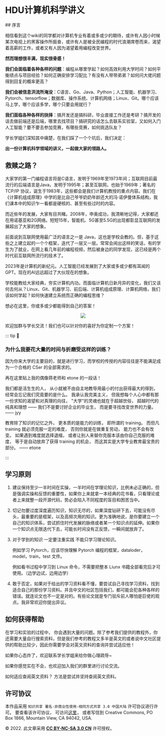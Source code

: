 # HDU计算机科学讲义
<Parallax />
## 序言

相信看到这个wiki的同学都对计算机专业有着或多或少的期待，或许有人因小时候某次电视上的黑客操作所振奋，或许有人是被全民编程的时代浪潮席卷而来，渴望着高薪的工作，或者又有人因为渴望着用编程改变世界。

**然而理想很丰满，现实很骨感！**

**我们会面临着各种各样的问题**：编程从哪里学起？如何高效利用大学时间？如何平衡绩点与项目经验？如何正确安排学习配比？有没有人带带弟弟？如何问大佬问题得到回复的概率更高？

**我们会被信息洪流所淹没**：C语言、Go、Java、Python；人工智能、机器学习、Pytorch、tensorflow；数据库、操作系统、计算机网络；Linux、Git。哪个应该马上学，哪个应该多学，哪个只要会用就行？

**我们面临各种各样的抉择**：搞开发还是搞科研，毕业直接工作还是考研？搞开发的话去做前端还是后端，哪里去找项目？搞研究的话怎么去联系实验室，又如何入门人工智能？要不要去参加竞赛，有哪些竞赛，如何挑选队友？

学长学姐们深知其中痛楚，在我们踩了一个个坑后，我们决定：

**出一份计算机科学领域的讲义，一起做大家的领路人。**

## 救赎之路？

大家学的第一门编程语言将是C语言，发明于1969年至1973年间；互联网目前最流行的后端语言是Java，发明于1995年；甚至互联网，也始于1969年；著名的 TCP/IP 协议，诞生于1983年，这些都会是我们计算机教授的重点内容。我们在《计算机组成原理》中学的是比自己爷爷奶奶年龄还大的冯·诺伊曼体系结构，我们课本中的知识乍一看都是硬核的、甚至有些过时的内容。

而近些年的发展，大家有目共睹。2008年，申奥成功，我清晰地记得，大家都还在用诺基亚和2G网络。短短15年，智能机、5G甚至5.5G的出现都彰显互联网的发展超出了大家的想象。

前面说到互联网使用最广泛的语言之一是 Java，这也是学校会教的。但，基于这些之上建立起的一个个框架，迭代了一层又一层。常常会闹出这样的笑话，有的学生为了就业，在网上看几年前的编程视频，然后被身边的同学发现，这已经是两个时代前互联网所流行的技术了。

2023年是计算机的新纪元。人工智能已经发展到了大家或多或少都有耳闻的GPT。现在的AI远远超过了大伙现在的想象。

学校能教给大家经典，夯实计算机内功。而面临计算机日新月异的变化，我们又该何去何从？Linux、Git、机器学习、前后端、计算机组成原理、计算机网络，我们该如何学起？如何快速建立系统而正确的编程思维？

想必在这里，你或多或少都能得到自己的答案！

<div align="center">
  <img src="https://hducswiki-1323431205.cos.ap-shanghai.myqcloud.com/qrcode.png"/>
</div>

欢迎加群与学长交流！我们也可以针对你的喜好为你定制一个方案！

::: tip 🤔

### 为什么我要花大量的时间与折磨受这样的训练？

因为你来大学的主要目的，就是进行学习，而学校的传授的内容往往是不能满足成为一个合格的 CSer 的全部需求的。

再在这里贴上我的偶像蒋老师和 etone 的一段话！

我们都是活生生的人， 从小就被不由自主地教导用最小的付出获得最大的得到， 经常会忘记我们究竟要的是什么。 我承认我完美主义， 但我想每个人心中都有那一份求知的渴望和对真理的向往， "大学"的灵魂也就在于超越世俗， 超越时代的纯真和理想 —— 我们不是要讨好企业的毕业生， 而是要寻找改变世界的力量。 —— jyy

教育除了知识的记忆之外， 更本质的是能力的训练， 即所谓的 training。 而但凡 training 就必须克服一定的难度， 否则你就是在做重复劳动， 能力也不会有改变。 如果遇到难度就选择退缩， 或者让别人来替你克服本该由你自己克服的难度， 等于是自动放弃了获得 training 的机会， 而这其实是大学专业教育最宝贵的部分。 —— etone

:::

## 学习原则

1. 建议保持至少一半时间在实操，一半时间在学理论知识，比例未必正确的，但是强调实操和反馈的重要性，如果你上来就拿一本经典的花书看，只看理论或者上来就整一段开源代码，势必会陷入不同程度的盲目和困苦当中。
2. 切记勿要过度深度遍历知识，知识无尽的，如果深度钻研下去，可能没有尽头，最重要的是框架，以及高频次用的知识。更为准确地说，是你要建立一个自己的知识体系，尝试抓住时代发展的脉络或者某一个知识点的延伸。如果你一个知识点无限迭代下去，可能长时间没有正反馈，一瞬间就放弃了。
3. 对于学到的知识 一定要注重实践 不能只学习理论知识。

    例如学习 Pytorch，应该尽快理解 Pytorch 编程的框架，dataloder，model，train，test 文件。

    例如看书过程中学习到 Linux 命令，不需要把整本 Liunx 书籍全部看完后才可使用。（边学边试，边用边学）

4. 敢于否定，如果对于给出的学习资料看不懂，要尝试自己寻找学习资料，找到适合自己的那份学习资料。并且中文的社区包括我们，都可能会犯各种各样的错误。就连论文也不一定是对的。有些论文就是专门驳斥前人哪怕是巨佬的观点。我非常欢迎你提出异议。

## **如何获得帮助**

在学习和实验的过程中， 你会遇到大量的问题。除了参考我们提供的教程外，你还需要大量自行搜索资料，但是我们参考的教程又多半是英文的或者说中文社区提供的帮助比较少，因此你需要学会对英文资料的查询并尝试适应他！

如果你心态炸了，欢迎联系学长学姐来给你做心理疏导~

如果你感觉实在不会，也欢迎加入我们的群里进行讨论交流。

如何适应查阅英文资料？ 方法是尝试并坚持查阅英文资料。

## **许可协议**

本作品采用 `知识共享 署名-非商业性使用-相同方式共享 3.0 中国大陆` 许可协议进行许可。 要查看该许可协议， 可访问[这里](http://creativecommons.org/licenses/by-nc-sa/3.0/cn/)， 或者写信到 Creative Commons, PO Box 1866, Mountain View, CA 94042, USA.

© 2022. 此文章采用 [**CC BY-NC-SA 3.0 CN**](http://creativecommons.org/licenses/by-nc-sa/3.0/cn/) 许可授权。
